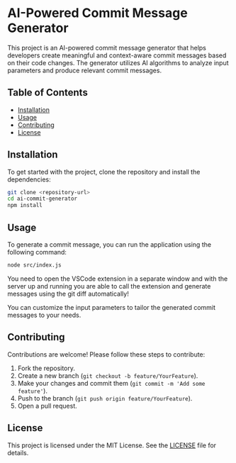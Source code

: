 # AI-Powered Commit Message Generator

This project is an AI-powered commit message generator that helps developers create meaningful and context-aware commit messages based on their code changes. The generator utilizes AI algorithms to analyze input parameters and produce relevant commit messages.

## Table of Contents

- [Installation](#installation)
- [Usage](#usage)
- [Contributing](#contributing)
- [License](#license)

## Installation

To get started with the project, clone the repository and install the dependencies:

```bash
git clone <repository-url>
cd ai-commit-generator
npm install
```

## Usage

To generate a commit message, you can run the application using the following command:

```bash
node src/index.js
```

You need to open the VSCode extension in a separate window and with the server up and running you are able to call the extension and generate messages using the git diff automatically!

You can customize the input parameters to tailor the generated commit messages to your needs.

## Contributing

Contributions are welcome! Please follow these steps to contribute:

1. Fork the repository.
2. Create a new branch (`git checkout -b feature/YourFeature`).
3. Make your changes and commit them (`git commit -m 'Add some feature'`).
4. Push to the branch (`git push origin feature/YourFeature`).
5. Open a pull request.

## License

This project is licensed under the MIT License. See the [LICENSE](LICENSE) file for details.